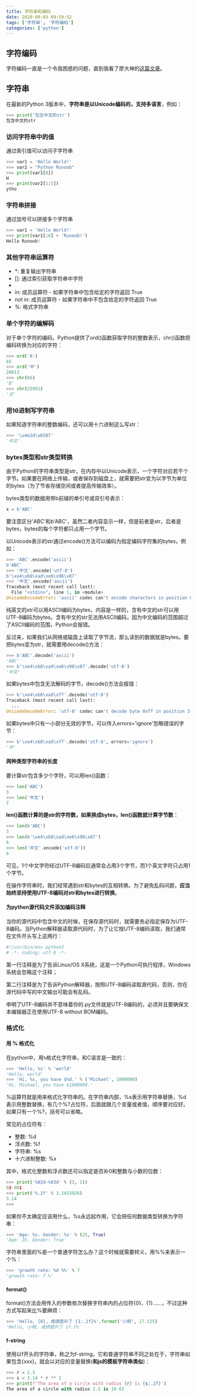 ```yaml
---
title: 字符串和编码
date: 2020-09-03 09:59:52
tags: ['字符串', '字符编码']
categories: ['python']
---
```


## 字符编码

字符编码一直是一个令我困惑的问题，直到我看了廖大神的[这篇文章](https://www.liaoxuefeng.com/wiki/1016959663602400/1017075323632896)。

## 字符串

在最新的Python 3版本中，**字符串是以Unicode编码的，支持多语言**，例如：

```py
>>> print('包含中文的str')
包含中文的str
```

### 访问字符串中的值

通过索引值可以访问子字符串

```py
>>> var1 = 'Hello World!'
>>> var2 = "Python Runoob"
>>> print(var1[0])
H
>>> print(var2[1:5])
ytho
```

### 字符串拼接

通过加号可以拼接多个字符串

```py
>>> var1 = 'Hello World!'
>>> print(var1[:6] + 'Runoob!')
Hello Runoob!
```

### 其他字符串运算符

- *: 重复输出字符串
- []: 通过索引获取字符串中字符
- [:]: 截取字符串中的一部分
- in: 成员运算符 - 如果字符串中包含给定的字符返回 True
- not in: 成员运算符 - 如果字符串中不包含给定的字符返回 True
- %: 格式字符串

### 单个字符的编解码
对于单个字符的编码，Python提供了ord()函数获取字符的整数表示，chr()函数把编码转换为对应的字符：

```py
>>> ord('A')
65
>>> ord('中')
20013
>>> chr(66)
'B'
>>> chr(25991)
'文'
```

### 用16进制写字符串

如果知道字符串的整数编码，还可以用十六进制这么写str：

```py
>>> '\u4e2d\u6587'
'中文'
```

### bytes类型和str类型转换

由于Python的字符串类型是str，在内存中以Unicode表示，一个字符对应若干个字节。如果要在网络上传输，或者保存到磁盘上，就需要把str变为以字节为单位的bytes（为了节省存储空间或者提高传输效率）。

bytes类型的数据用带b前缀的单引号或双引号表示：

```py
x = b'ABC'
```

要注意区分'ABC'和b'ABC'，虽然二者内容显示一样，但是前者是str，后者是bytes，bytes的每个字符都只占用一个字节。

以Unicode表示的str通过encode()方法可以编码为指定编码字符集的bytes，例如：

```py
>>> 'ABC'.encode('ascii')
b'ABC'
>>> '中文'.encode('utf-8')
b'\xe4\xb8\xad\xe6\x96\x87'
>>> '中文'.encode('ascii')
Traceback (most recent call last):
  File "<stdin>", line 1, in <module>
UnicodeEncodeError: 'ascii' codec can't encode characters in position 0-1: ordinal not in range(128)
```

纯英文的str可以用ASCII编码为bytes，内容是一样的，含有中文的str可以用UTF-8编码为bytes。含有中文的str无法用ASCII编码，因为中文编码的范围超过了ASCII编码的范围，Python会报错。

反过来，如果我们从网络或磁盘上读取了字节流，那么读到的数据就是bytes。要把bytes变为str，就需要用decode()方法：

```py
>>> b'ABC'.decode('ascii')
'ABC'
>>> b'\xe4\xb8\xad\xe6\x96\x87'.decode('utf-8')
'中文'
```

如果bytes中包含无法解码的字节，decode()方法会报错：

```py
>>> b'\xe4\xb8\xad\xff'.decode('utf-8')
Traceback (most recent call last):
  ...
UnicodeDecodeError: 'utf-8' codec can't decode byte 0xff in position 3: invalid start byte
```

如果bytes中只有一小部分无效的字节，可以传入errors='ignore'忽略错误的字节：

```py
>>> b'\xe4\xb8\xad\xff'.decode('utf-8', errors='ignore')
'中'
```

#### 两种类型字符串的长度

要计算str包含多少个字符，可以用len()函数：

```py
>>> len('ABC')
3
>>> len('中文')
2
```

**len()函数计算的是str的字符数，如果换成bytes，len()函数就计算字节数**：

```py
>>> len(b'ABC')
3
>>> len(b'\xe4\xb8\xad\xe6\x96\x87')
6
>>> len('中文'.encode('utf-8'))
6
```

可见，1个中文字符经过UTF-8编码后通常会占用3个字节，而1个英文字符只占用1个字节。

在操作字符串时，我们经常遇到str和bytes的互相转换。为了避免乱码问题，**应当始终坚持使用UTF-8编码对str和bytes进行转换**。

#### 为python源代码文件添加编码注释

当你的源代码中包含中文的时候，在保存源代码时，就需要务必指定保存为UTF-8编码。当Python解释器读取源代码时，为了让它按UTF-8编码读取，我们通常在文件开头写上这两行：

```py
#!/usr/bin/env python3
# -*- coding: utf-8 -*-
```

第一行注释是为了告诉Linux/OS X系统，这是一个Python可执行程序，Windows系统会忽略这个注释；

第二行注释是为了告诉Python解释器，按照UTF-8编码读取源代码，否则，你在源代码中写的中文输出可能会有乱码。

申明了UTF-8编码并不意味着你的.py文件就是UTF-8编码的，必须并且要确保文本编辑器正在使用UTF-8 without BOM编码。

### 格式化

#### 用 % 格式化

在python中，用`%`格式化字符串，和C语言是一致的：

```py
>>> 'Hello, %s' % 'world'
'Hello, world'
>>> 'Hi, %s, you have $%d.' % ('Michael', 1000000)
'Hi, Michael, you have $1000000.'
```

%运算符就是用来格式化字符串的。在字符串内部，%s表示用字符串替换，%d表示用整数替换，有几个%?占位符，后面就跟几个变量或者值，顺序要对应好。如果只有一个%?，括号可以省略。

常见的占位符有：

- 整数: %d
- 浮点数: %f
- 字符串: %s
- 十六进制整数: %x

其中，格式化整数和浮点数还可以指定是否补0和整数与小数的位数：

```py
>>> print('%02d-%03d' % (3, 1))
03-001
>>> print('%.2f' % 3.1415926)
3.14
>>>
```

如果你不太确定应该用什么，%s永远起作用，它会把任何数据类型转换为字符串：

```py
>>> 'Age: %s. Gender: %s' % (25, True)
'Age: 25. Gender: True'
```

字符串里面的%是一个普通字符怎么办？这个时候就需要转义，用%%来表示一个%：

```py
>>> 'growth rate: %d %%' % 7
'growth rate: 7 %'
```

#### format()

format()方法会用传入的参数依次替换字符串内的占位符{0}、{1}……，不过这种方式写起来比%要麻烦：

```py
>>> 'Hello, {0}, 成绩提升了 {1:.1f}%'.format('小明', 17.125)
'Hello, 小明, 成绩提升了 17.1%'
```

#### f-string

使用以f开头的字符串，称之为f-string，它和普通字符串不同之处在于，字符串如果包含{xxx}，就会以对应的变量替换(**和js的模板字符串类似**)：

```py
>>> r = 2.5
>>> s = 3.14 * r ** 2
>>> print(f'The area of a circle with radius {r} is {s:.2f}')
The area of a circle with radius 2.5 is 19.62
```
